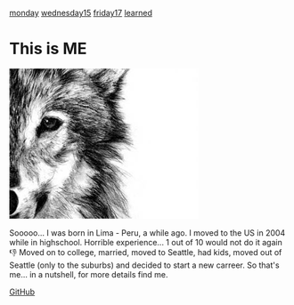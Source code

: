 
[monday](./monday.md)
[wednesday15](./wednesday15.md)
[friday17](./friday17.md)
[learned](./learned.md)

# This is ME #

![wolf](/wolf.jpg)

Sooooo... I was born in Lima - Peru, a while ago. I moved to the US in 2004 while in highschool. Horrible experience... 1 out of 10 would not 
do it again :-1: Moved on to college, married, moved to Seattle, had kids, moved out of Seattle (only to the suburbs) and decided to start a new 
carreer. So that's me... in a nutshell, for more details find me. 


[GitHub](http://github.com/MaiteArp)


